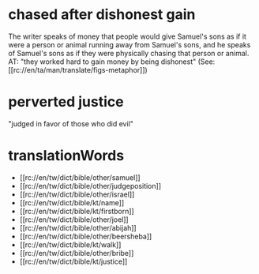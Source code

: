 # chased after dishonest gain

The writer speaks of money that people would give Samuel's sons as if it were a person or animal running away from Samuel's sons, and he speaks of Samuel's sons as if they were physically chasing that person or animal. AT: "they worked hard to gain money by being dishonest" (See: [[rc://en/ta/man/translate/figs-metaphor]])

# perverted justice

"judged in favor of those who did evil"

# translationWords

* [[rc://en/tw/dict/bible/other/samuel]]
* [[rc://en/tw/dict/bible/other/judgeposition]]
* [[rc://en/tw/dict/bible/other/israel]]
* [[rc://en/tw/dict/bible/kt/name]]
* [[rc://en/tw/dict/bible/kt/firstborn]]
* [[rc://en/tw/dict/bible/other/joel]]
* [[rc://en/tw/dict/bible/other/abijah]]
* [[rc://en/tw/dict/bible/other/beersheba]]
* [[rc://en/tw/dict/bible/kt/walk]]
* [[rc://en/tw/dict/bible/other/bribe]]
* [[rc://en/tw/dict/bible/kt/justice]]